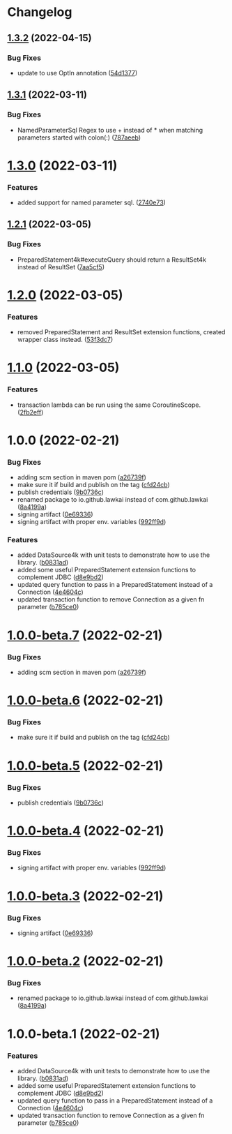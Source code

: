 # Changelog

## [1.3.2](https://github.com/lawkai/jdbc4k/compare/v1.3.1...v1.3.2) (2022-04-15)


### Bug Fixes

* update to use OptIn annotation ([54d1377](https://github.com/lawkai/jdbc4k/commit/54d1377bcee8a9c689375f3fffb9d0320bc170e5))

## [1.3.1](https://github.com/lawkai/jdbc4k/compare/v1.3.0...v1.3.1) (2022-03-11)


### Bug Fixes

* NamedParameterSql Regex to use + instead of * when matching parameters started with colon(:) ([787aeeb](https://github.com/lawkai/jdbc4k/commit/787aeebc44fb5634f18d37740dea9b8806a939fe))

# [1.3.0](https://github.com/lawkai/jdbc4k/compare/v1.2.1...v1.3.0) (2022-03-11)


### Features

* added support for named parameter sql. ([2740e73](https://github.com/lawkai/jdbc4k/commit/2740e73af0eb0c2dcfad8262cafbdd30c05feb52))

## [1.2.1](https://github.com/lawkai/jdbc4k/compare/v1.2.0...v1.2.1) (2022-03-05)


### Bug Fixes

* PreparedStatement4k#executeQuery should return a ResultSet4k instead of ResultSet ([7aa5cf5](https://github.com/lawkai/jdbc4k/commit/7aa5cf5ae67a4cea824c79731eae351162a81714))

# [1.2.0](https://github.com/lawkai/jdbc4k/compare/v1.1.0...v1.2.0) (2022-03-05)


### Features

* removed PreparedStatement and ResultSet extension functions, created wrapper class instead. ([53f3dc7](https://github.com/lawkai/jdbc4k/commit/53f3dc72d0ad4da604696c7579a1e0adcf57356b))

# [1.1.0](https://github.com/lawkai/jdbc4k/compare/v1.0.0...v1.1.0) (2022-03-05)


### Features

* transaction lambda can be run using the same CoroutineScope. ([2fb2eff](https://github.com/lawkai/jdbc4k/commit/2fb2eff276545446ca7b02262c7e3dd02a29e023))

# 1.0.0 (2022-02-21)


### Bug Fixes

* adding scm section in maven pom ([a26739f](https://github.com/lawkai/jdbc4k/commit/a26739f98f6f613855d63b71cc9d5114e227bfdc))
* make sure it if build and publish on the tag ([cfd24cb](https://github.com/lawkai/jdbc4k/commit/cfd24cb8ce081d551f1338d173789b35c06c94f2))
* publish credentials ([9b0736c](https://github.com/lawkai/jdbc4k/commit/9b0736c41ace2680bd8ac98b26857cdd4a81bd83))
* renamed package to io.github.lawkai instead of com.github.lawkai ([8a4199a](https://github.com/lawkai/jdbc4k/commit/8a4199a6622065397c20fc3d1a3bac366e29bb6c))
* signing artifact ([0e69336](https://github.com/lawkai/jdbc4k/commit/0e693361bcd5955ccbb0900db303646717c84e89))
* signing artifact with proper env. variables ([992ff9d](https://github.com/lawkai/jdbc4k/commit/992ff9dcfe7d5952be43835890b14ff7799af070))


### Features

* added DataSource4k with unit tests to demonstrate how to use the library. ([b0831ad](https://github.com/lawkai/jdbc4k/commit/b0831ada516a365d4a5087fda26a6939edf315cb))
* added some useful PreparedStatement extension functions to complement JDBC ([d8e9bd2](https://github.com/lawkai/jdbc4k/commit/d8e9bd2982fd143a16b9bdbb49780a493a5be06d))
* updated query function to pass in a PreparedStatement instead of a Connection ([4e4604c](https://github.com/lawkai/jdbc4k/commit/4e4604c8d0c0381c59c62d095776a5b531c9ccfd))
* updated transaction function to remove Connection as a given fn parameter ([b785ce0](https://github.com/lawkai/jdbc4k/commit/b785ce05e3ab6f66da515a87c6abc13d842a041f))

# [1.0.0-beta.7](https://github.com/lawkai/jdbc4k/compare/v1.0.0-beta.6...v1.0.0-beta.7) (2022-02-21)


### Bug Fixes

* adding scm section in maven pom ([a26739f](https://github.com/lawkai/jdbc4k/commit/a26739f98f6f613855d63b71cc9d5114e227bfdc))

# [1.0.0-beta.6](https://github.com/lawkai/jdbc4k/compare/v1.0.0-beta.5...v1.0.0-beta.6) (2022-02-21)


### Bug Fixes

* make sure it if build and publish on the tag ([cfd24cb](https://github.com/lawkai/jdbc4k/commit/cfd24cb8ce081d551f1338d173789b35c06c94f2))

# [1.0.0-beta.5](https://github.com/lawkai/jdbc4k/compare/v1.0.0-beta.4...v1.0.0-beta.5) (2022-02-21)


### Bug Fixes

* publish credentials ([9b0736c](https://github.com/lawkai/jdbc4k/commit/9b0736c41ace2680bd8ac98b26857cdd4a81bd83))

# [1.0.0-beta.4](https://github.com/lawkai/jdbc4k/compare/v1.0.0-beta.3...v1.0.0-beta.4) (2022-02-21)


### Bug Fixes

* signing artifact with proper env. variables ([992ff9d](https://github.com/lawkai/jdbc4k/commit/992ff9dcfe7d5952be43835890b14ff7799af070))

# [1.0.0-beta.3](https://github.com/lawkai/jdbc4k/compare/v1.0.0-beta.2...v1.0.0-beta.3) (2022-02-21)


### Bug Fixes

* signing artifact ([0e69336](https://github.com/lawkai/jdbc4k/commit/0e693361bcd5955ccbb0900db303646717c84e89))

# [1.0.0-beta.2](https://github.com/lawkai/jdbc4k/compare/v1.0.0-beta.1...v1.0.0-beta.2) (2022-02-21)


### Bug Fixes

* renamed package to io.github.lawkai instead of com.github.lawkai ([8a4199a](https://github.com/lawkai/jdbc4k/commit/8a4199a6622065397c20fc3d1a3bac366e29bb6c))

# 1.0.0-beta.1 (2022-02-21)


### Features

* added DataSource4k with unit tests to demonstrate how to use the library. ([b0831ad](https://github.com/lawkai/jdbc4k/commit/b0831ada516a365d4a5087fda26a6939edf315cb))
* added some useful PreparedStatement extension functions to complement JDBC ([d8e9bd2](https://github.com/lawkai/jdbc4k/commit/d8e9bd2982fd143a16b9bdbb49780a493a5be06d))
* updated query function to pass in a PreparedStatement instead of a Connection ([4e4604c](https://github.com/lawkai/jdbc4k/commit/4e4604c8d0c0381c59c62d095776a5b531c9ccfd))
* updated transaction function to remove Connection as a given fn parameter ([b785ce0](https://github.com/lawkai/jdbc4k/commit/b785ce05e3ab6f66da515a87c6abc13d842a041f))

